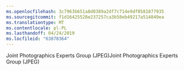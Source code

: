 ```yaml
---
ms.openlocfilehash: 3c7963b651a8d0389a2df7c714e9df0581877935
ms.sourcegitcommit: f1d16425528e237257ca3b58eb49217a514849ea
ms.translationtype: MT
ms.contentlocale: pl-PL
ms.lasthandoff: 04/24/2019
ms.locfileid: "63878364"
---
```

<span data-ttu-id="e5001-101">Joint Photographics Experts Group (JPEG)</span><span class="sxs-lookup"><span data-stu-id="e5001-101">Joint Photographics Experts Group (JPEG)</span></span>